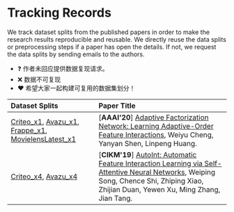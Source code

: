 # Tracking Records

We track dataset splits from the published papers in order to make the research results reproducible and reusable. We directly reuse the data splits or preprocessing steps if a paper has open the details. If not, we request the data splits by sending emails to the authors.

- :question: 作者未回应提供数据复现请求。  
- :x: 数据不可复现
- :heart: 希望大家一起构建可复用的数据集划分！

| Dataset Splits    |  Paper Title  |   
|:-----------|:--------------------|
|  [Criteo_x1](https://github.com/reczoo/Datasets/tree/main/Criteo#Criteo_x1), [Avazu_x1](https://github.com/reczoo/Datasets/tree/main/Avazu#Avazu_x1), [Frappe_x1](https://github.com/reczoo/Datasets/tree/main/Frappe#frappe_x1), [MovielensLatest_x1](https://github.com/reczoo/Datasets/tree/main/MovieLens#movielenslatest_x1)     |  [**AAAI'20**] [Adaptive Factorization Network: Learning Adaptive-Order Feature Interactions](https://ojs.aaai.org/index.php/AAAI/article/view/5768), Weiyu Cheng, Yanyan Shen, Linpeng Huang.    |
|  [Criteo_x4](https://github.com/reczoo/Datasets/tree/main/Criteo#Criteo_x4), [Avazu_x4](https://github.com/reczoo/Datasets/tree/main/Avazu#Avazu_x4) |  [**CIKM'19**] [AutoInt: Automatic Feature Interaction Learning via Self-Attentive Neural Networks](https://arxiv.org/abs/1810.11921), Weiping Song, Chence Shi, Zhiping Xiao, Zhijian Duan, Yewen Xu, Ming Zhang, Jian Tang.      |
